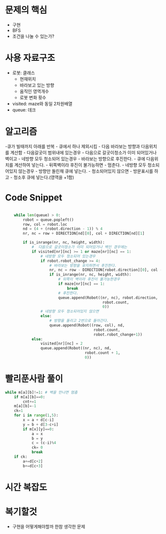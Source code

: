 # 문제의 핵심
- 구현
- BFS
- 조건을 나눌 수 있는가?

# 사용 자료구조
- 로봇: 클래스
    - 현재위치
    - 바라보고 있는 방향
    - 움직인 영역개수
    - 로봇 변화 횟수
- visited: maze와 동일 2차원배열
- queue: 데크

# 알고리즘
-큐가 빌때까지 아래를 반복
    - 큐에서 하나 제외시킴
    - 다음 바라보는 방향과 다음위치를 계산함
    - 다음갈곳이 범위내에 있는경우
        - 다음으로 갈곳이청소가 이미 되어있거나 벽이고
            -  네방향 모두 청소되어 있는경우
                -  바라보는 방향으로 후진한다.
                    - 큐에 다음위치를 계산하여 넣는다.
                - 뒤쪽벽이라 후진이 불가능하면
                    - 멈춘다.
            - 네방향 모두 청소되어있지 않는경우
                - 방향만 돌린채 큐에 넣는다.
        - 청소되어있지 않으면
            - 방문표시를 하고
            - 청소후 큐에 넣는다.(영역을 +1함)

# Code Snippet
```python

    while len(queue) > 0:
        robot = queue.popleft()
        row, col = robot.loc
        nd = (4 + (robot.direction - 1)) % 4
        nr, nc = row + DIRECTION[nd][0], col + DIRECTION[nd][1]

        if is_inrange(nr, nc, height, width):
            #  다음으로 갈곳이청소가 이미 되어있거나 벽인 경우에는
            if visited[nr][nc] >= 1 or maze[nr][nc] == 1:
                # 네방향 모두 청소되어 있는경우
                if robot.robot_change >= 4:
                    # 바라보는 방향을 유지하면서 후진한다.
                    nr, nc = row - DIRECTION[robot.direction][0], col - DIRECTION[robot.direction][1]
                    if is_inrange(nr, nc, height, width):
                        # 뒤쪽이 벽이라 후진이 불가능한경우
                        if maze[nr][nc] == 1:
                            break
                        # 후진한다.
                        queue.append(Robot((nr, nc), robot.direction, 
                                            robot.count, 
                                            0))
                # 네방향 모두 청소되어있지 않으면
                else:
                    # 방향을 돌리고 2번으로 돌아간다.
                    queue.append(Robot((row, col), nd, 
                                        robot.count, 
                                        robot.robot_change+1))
            else:
                visited[nr][nc] = 2
                queue.append(Robot((nr, nc), nd, 
                                    robot.count + 1, 
                                    0)) 
```
# 빨리푼사람 풀이
```python
while m[a][b]!=1: # 벽을 만나면 멈춤
    if m[a][b]==0:
        cnt+=1
    m[a][b]=-1
    ck=1
    for i in range(1,5):
        x = a + d[c-i]
        y = b + d[3-c+i]
        if m[x][y]==0:
            a = x
            b = y
            c = (c-i)%4
            ck= 0
            break
    if ck:
        a+=d[c+2]
        b+=d[c+3]
```
# 시간 복잡도

# 복기할것
- 구현을 어떻게해야할까 한참 생각한 문제          